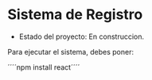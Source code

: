 <h1> Sistema de Registro</h1>

- Estado del proyecto: En construccion.

Para ejecutar el sistema, debes poner:

´´´´npm install react´´´´
